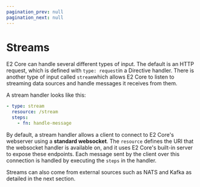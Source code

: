 ```yaml
---
pagination_prev: null
pagination_next: null
---
```


# Streams

E2 Core can handle several different types of input. The default is an HTTP request, which is defined with `type: request`in a Directive handler. There is another type of input called `stream`which allows E2 Core to listen to streaming data sources and handle messages it receives from them.

A stream handler looks like this:

```yaml
- type: stream
  resource: /stream
  steps:
    - fn: handle-message
```

By default, a stream handler allows a client to connect to E2 Core's webserver using a **standard websocket**. The `resource` defines the URI that the websocket handler is available on, and it uses E2 Core's built-in server to expose these endpoints. Each message sent by the client over this connection is handled by executing the `steps` in the handler.

Streams can also come from external sources such as NATS and Kafka as detailed in the next section.

